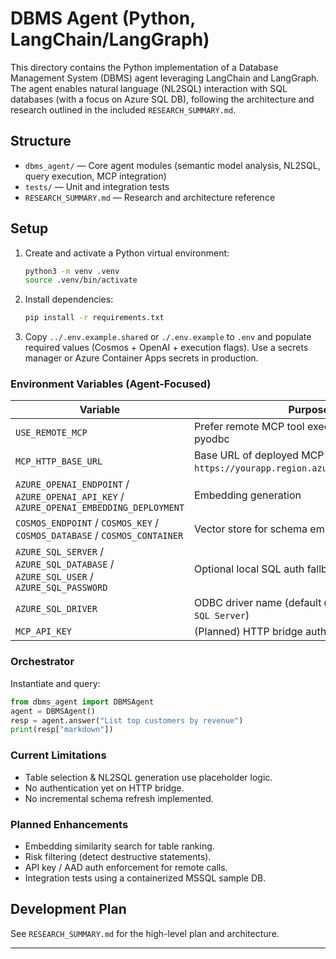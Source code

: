 # DBMS Agent (Python, LangChain/LangGraph)

This directory contains the Python implementation of a Database Management System (DBMS) agent leveraging LangChain and LangGraph. The agent enables natural language (NL2SQL) interaction with SQL databases (with a focus on Azure SQL DB), following the architecture and research outlined in the included `RESEARCH_SUMMARY.md`.

## Structure

- `dbms_agent/` — Core agent modules (semantic model analysis, NL2SQL, query execution, MCP integration)
- `tests/` — Unit and integration tests
- `RESEARCH_SUMMARY.md` — Research and architecture reference

## Setup

1. Create and activate a Python virtual environment:
   ```bash
   python3 -m venv .venv
   source .venv/bin/activate
   ```
2. Install dependencies:
   ```bash
   pip install -r requirements.txt
   ```
3. Copy `../.env.example.shared` or `./.env.example` to `.env` and populate required values (Cosmos + OpenAI + execution flags). Use a secrets manager or Azure Container Apps secrets in production.

### Environment Variables (Agent-Focused)
| Variable | Purpose |
|----------|---------|
| `USE_REMOTE_MCP` | Prefer remote MCP tool execution over local pyodbc |
| `MCP_HTTP_BASE_URL` | Base URL of deployed MCP HTTP bridge (e.g. `https://yourapp.region.azurecontainerapps.io`) |
| `AZURE_OPENAI_ENDPOINT` / `AZURE_OPENAI_API_KEY` / `AZURE_OPENAI_EMBEDDING_DEPLOYMENT` | Embedding generation |
| `COSMOS_ENDPOINT` / `COSMOS_KEY` / `COSMOS_DATABASE` / `COSMOS_CONTAINER` | Vector store for schema embeddings |
| `AZURE_SQL_SERVER` / `AZURE_SQL_DATABASE` / `AZURE_SQL_USER` / `AZURE_SQL_PASSWORD` | Optional local SQL auth fallback |
| `AZURE_SQL_DRIVER` | ODBC driver name (default `ODBC Driver 18 for SQL Server`) |
| `MCP_API_KEY` | (Planned) HTTP bridge auth header token |

### Orchestrator
Instantiate and query:
```python
from dbms_agent import DBMSAgent
agent = DBMSAgent()
resp = agent.answer("List top customers by revenue")
print(resp["markdown"])
```

### Current Limitations
- Table selection & NL2SQL generation use placeholder logic.
- No authentication yet on HTTP bridge.
- No incremental schema refresh implemented.

### Planned Enhancements
- Embedding similarity search for table ranking.
- Risk filtering (detect destructive statements).
- API key / AAD auth enforcement for remote calls.
- Integration tests using a containerized MSSQL sample DB.

## Development Plan

See `RESEARCH_SUMMARY.md` for the high-level plan and architecture.

---
